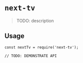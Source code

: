 # `next-tv`

> TODO: description

## Usage

```
const nextTv = require('next-tv');

// TODO: DEMONSTRATE API
```
